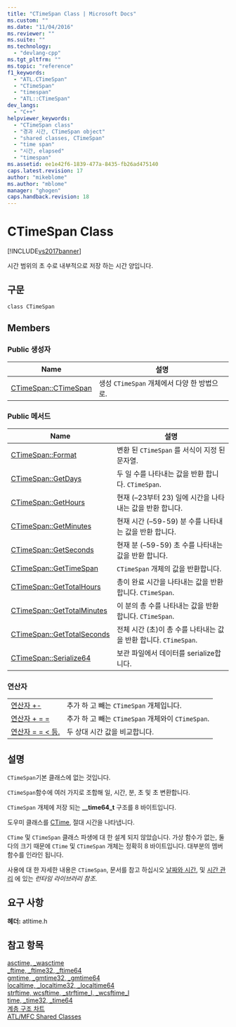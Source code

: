 ```yaml
---
title: "CTimeSpan Class | Microsoft Docs"
ms.custom: ""
ms.date: "11/04/2016"
ms.reviewer: ""
ms.suite: ""
ms.technology: 
  - "devlang-cpp"
ms.tgt_pltfrm: ""
ms.topic: "reference"
f1_keywords: 
  - "ATL.CTimeSpan"
  - "CTimeSpan"
  - "timespan"
  - "ATL::CTimeSpan"
dev_langs: 
  - "C++"
helpviewer_keywords: 
  - "CTimeSpan class"
  - "경과 시간, CTimeSpan object"
  - "shared classes, CTimeSpan"
  - "time span"
  - "시간, elapsed"
  - "timespan"
ms.assetid: ee1e42f6-1839-477a-8435-fb26ad475140
caps.latest.revision: 17
author: "mikeblome"
ms.author: "mblome"
manager: "ghogen"
caps.handback.revision: 18
---
```

# CTimeSpan Class
[!INCLUDE[vs2017banner](../../assembler/inline/includes/vs2017banner.md)]

시간 범위의 초 수로 내부적으로 저장 하는 시간 양입니다.  
  
## 구문  
  
```  
class CTimeSpan  
```  
  
## Members  
  
### Public 생성자  
  
|Name|설명|  
|----------|--------|  
|[CTimeSpan::CTimeSpan](../Topic/CTimeSpan::CTimeSpan.md)|생성 `CTimeSpan` 개체에서 다양 한 방법으로.|  
  
### Public 메서드  
  
|Name|설명|  
|----------|--------|  
|[CTimeSpan::Format](../Topic/CTimeSpan::Format.md)|변환 된 `CTimeSpan` 를 서식이 지정 된 문자열.|  
|[CTimeSpan::GetDays](../Topic/CTimeSpan::GetDays.md)|두 일 수를 나타내는 값을 반환 합니다. `CTimeSpan`.|  
|[CTimeSpan::GetHours](../Topic/CTimeSpan::GetHours.md)|현재 \(–23부터 23\) 일에 시간을 나타내는 값을 반환 합니다.|  
|[CTimeSpan::GetMinutes](../Topic/CTimeSpan::GetMinutes.md)|현재 시간 \(–59\-59\) 분 수를 나타내는 값을 반환 합니다.|  
|[CTimeSpan::GetSeconds](../Topic/CTimeSpan::GetSeconds.md)|현재 분 \(–59\-59\) 초 수를 나타내는 값을 반환 합니다.|  
|[CTimeSpan::GetTimeSpan](../Topic/CTimeSpan::GetTimeSpan.md)|`CTimeSpan` 개체의 값을 반환합니다.|  
|[CTimeSpan::GetTotalHours](../Topic/CTimeSpan::GetTotalHours.md)|총이 완료 시간을 나타내는 값을 반환 합니다. `CTimeSpan`.|  
|[CTimeSpan::GetTotalMinutes](../Topic/CTimeSpan::GetTotalMinutes.md)|이 분의 총 수를 나타내는 값을 반환 합니다. `CTimeSpan`.|  
|[CTimeSpan::GetTotalSeconds](../Topic/CTimeSpan::GetTotalSeconds.md)|전체 시간 \(초\)이 총 수를 나타내는 값을 반환 합니다. `CTimeSpan`.|  
|[CTimeSpan::Serialize64](../Topic/CTimeSpan::Serialize64.md)|보관 파일에서 데이터를 serialize합니다.|  
  
### 연산자  
  
|||  
|-|-|  
|[연산자 \+\-](../Topic/CTimeSpan::operator%20+,%20-.md)|추가 하 고 빼는 `CTimeSpan` 개체입니다.|  
|[연산자 \+ \= \=](../Topic/CTimeSpan::operator%20+=,%20-=.md)|추가 하 고 빼는 `CTimeSpan` 개체와이 `CTimeSpan`.|  
|[연산자 \= \= \< 등.](../Topic/CTimeSpan%20Comparison%20Operators.md)|두 상대 시간 값을 비교합니다.|  
  
## 설명  
 `CTimeSpan`기본 클래스에 없는 것입니다.  
  
 `CTimeSpan`함수에 여러 가지로 조합해 일, 시간, 분, 초 및 초 변환합니다.  
  
 `CTimeSpan` 개체에 저장 되는  **\_\_time64\_t** 구조를 8 바이트입니다.  
  
 도우미 클래스를  [CTime](../../atl-mfc-shared/reference/ctime-class.md), 절대 시간을 나타냅니다.  
  
 `CTime` 및 `CTimeSpan` 클래스 파생에 대 한 설계 되지 않았습니다.  가상 함수가 없는, 둘 다의 크기 때문에 `CTime` 및 `CTimeSpan` 개체는 정확히 8 바이트입니다.  대부분의 멤버 함수를 인라인 됩니다.  
  
 사용에 대 한 자세한 내용은 `CTimeSpan`, 문서를 참고 하십시오  [날짜와 시간](../../atl-mfc-shared/date-and-time.md), 및  [시간 관리](../../c-runtime-library/time-management.md) 에 있는  *런타임 라이브러리 참조*.  
  
## 요구 사항  
 **헤더:**  atltime.h  
  
## 참고 항목  
 [asctime, \_wasctime](../../c-runtime-library/reference/asctime-wasctime.md)   
 [\_ftime, \_ftime32, \_ftime64](../../c-runtime-library/reference/ftime-ftime32-ftime64.md)   
 [gmtime, \_gmtime32, \_gmtime64](../../c-runtime-library/reference/gmtime-gmtime32-gmtime64.md)   
 [localtime, \_localtime32, \_localtime64](../../c-runtime-library/reference/localtime-localtime32-localtime64.md)   
 [strftime, wcsftime, \_strftime\_l, \_wcsftime\_l](../../c-runtime-library/reference/strftime-wcsftime-strftime-l-wcsftime-l.md)   
 [time, \_time32, \_time64](../../c-runtime-library/reference/time-time32-time64.md)   
 [계층 구조 차트](../../mfc/hierarchy-chart.md)   
 [ATL\/MFC Shared Classes](../../atl-mfc-shared/atl-mfc-shared-classes.md)